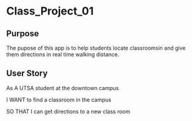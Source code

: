 # Class_Project_01

## Purpose
The pupose of this app is to help students locate classroomsin and give them directions in real time walking distance.

## User Story
As A UTSA student at the downtown campus

I WANT to find a classroom in the campus

SO THAT I can get directions to a new class room
